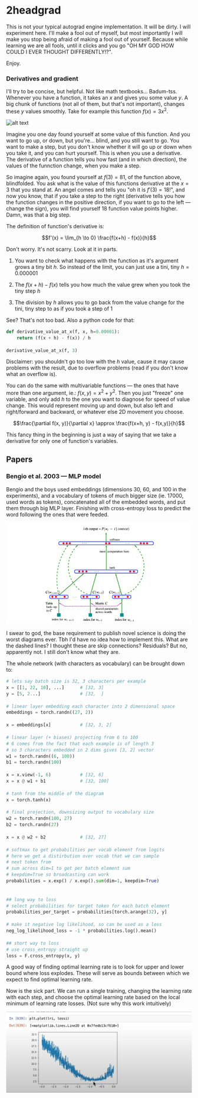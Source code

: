 # 2headgrad

This is not your typical autograd engine implementation. It will be dirty. I will experiment here. I'll make a fool out of myself, but most importantly I will make you stop being afraid of making a fool out of yourself. Because while learning we are all fools, until it clicks and you go "OH MY GOD HOW COULD I EVER THOUGHT DIFFERENTLY!?". 

Enjoy.

### Derivatives and gradient

I'll try to be concise, but helpful. Not like math textbooks... Badum-tss. Whenever you have a function, it takes an $x$ and gives you some value $y$. A big chunk of functions (not all of them, but that's not important), changes these $y$ values smoothly. Take for example this function $f(x)=3x^2$.

![alt text](images/kwadratowa.png.png)

Imagine you one day found yourself at some value of this function. And you want to go up, or down, but you're... blind, and you still want to go. You want to make a step, but you don't know whether it will go up or down when you take it, and you can hurt yourself. This is when you use a derivative. The derivative of a function tells you how fast (and in which direction), the values of the funnction change, when you make a step. 

So imagine again, you found yourself at $f(3)=81$, of the function above, blindfolded. You ask what is the value of this functions derivative at the $x=3$ that you stand at. An angel comes and tells you "oh it is $f'(3)=18$!", and now you know, that if you take a step to the right (derivative tells you how the function changes in the positive direction, if you want to go to the left — change the sign), you will find yourself 18 function value points higher. Damn, was that a big step. 

The definition of function's derivative is:

$$f'(x) = \lim_{h \to 0} \frac{f(x+h) - f(x)}{h}$$

Don't worry. It's not scarry. Look at it in parts. 

1. You want to check what happens with the function as it's argument grows a tiny bit $h$. So instead of the limit, you can just use a tini, tiny $h=0.000001$

2. The $f(x+h) - f(x)$ tells you how much the value grew when you took the tiny step $h$

3. The division by $h$ allows you to go back from the value change for the tini, tiny step to as if you took a step of $1$

See? That's not too bad. Also a python code for that:

```python
def derivative_value_at_x(f, x, h=0.00001):
    return (f(x + h) - f(x)) / h

derivative_value_at_x(f, 3)
```

Disclaimer: you shouldn't go too low with the $h$ value, cause it may cause problems with the result, due to overflow problems (read if you don't know what an overflow is). 

You can do the same with multivariable functions — the ones that have more than one argument, ie.: $f(x, y) = x^2 + y^2$. Then you just "freeze" one variable, and only add $h$ to the one you want to diagnose for speed of value change. This would represent moving up and down, but also left and right/forward and backward, or whatever else 2D movement you choose. 

$$\frac{\partial f(x, y)}{\partial x}  \approx \frac{f(x+h, y) - f(x,y)}{h}$$

This fancy thing in the beginning is just a way of saying that we take a derivative for only one of function's variables.

## Papers

### Bengio et al. 2003 — MLP model 

Bengio and the boys used embeddings (dimensions 30, 60, and 100 in the experiments), and a vocabulary of tokens of much bigger size (ie. 17000, used words as tokens), concatenated all of the embedded words, and put them through big MLP layer. Finishing with cross-entropy loss to predict the word following the ones that were feeded. 

![alt text](images/bengio.png)

I swear to god, the base requirement to publish novel science is doing the worst diagrams ever. Tbh I'd have no idea how to implement this. What are the dashed lines? I thought these are skip connections? Residuals? But no, apparently not. I still don't know what they are. 

The whole network (with characters as vocabulary) can be brought down to:

```python
# lets say batch size is 32, 3 characters per example
x = [[1, 22, 10], ...]      # [32, 3]
y = [5, 2...]               # [32,  ]

# linear layer embedding each character into 2 dimensional space
embeddings = torch.randn((27, 2))

x = embeddings[x]           # [32, 3, 2]

# linear layer (+ biases) projecting from 6 to 100
# 6 comes from the fact that each example is of length 3
# so 3 characters embedded in 2 dims gives [3, 2] vector
w1 = torch.randn((6, 100))
b1 = torch.randn(100)

x = x.view(-1, 6)           # [32, 6]
x = x @ w1 + b1             # [32, 100]

# tanh from the middle of the diagram
x = torch.tanh(x)

# final projection, downsizing output to vocabulary size
w2 = torch.randn(100, 27)
b2 = torch.randn(27)

x = x @ w2 + b2             # [32, 27]

# softmax to get probabilities per vocab element from logits
# here we get a distirbution over vocab that we can sample
# next token from 
# sum across dim=1 to get per batch element sum
# keepdim=True so broadcasting can work 
probabilities = x.exp() / x.exp().sum(dim=1, keepdim=True)


## long way to loss
# select probabilities for target token for each batch element
probabilities_per_target = probabilities[torch.arange(32), y]

# make it negative log likelihood, so can be used as a loss
neg_log_likelihood_loss = -1 * probabilities.log().mean()

## short way to loss
# use cross_entropy straight up 
loss = F.cross_entropy(x, y)
```

A good way of finding optimal learning rate is to look for upper and lower bound where loss explodes. These will serve as bounds between which we expect to find optimal learning rate. 

Now is the sick part. We can run a single training, changing the learning rate with each step, and choose the optimal learning rate based on the local minimum of learning rate losses. (Not sure why this work intuitively)

![alt text](images/learningratesinglerun.png)




